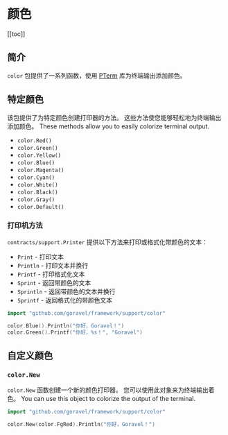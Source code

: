 # 颜色

[[toc]]

## 简介

`color` 包提供了一系列函数，使用 [PTerm](https://github.com/pterm/pterm) 库为终端输出添加颜色。

## 特定颜色

该包提供了为特定颜色创建打印器的方法。 这些方法使您能够轻松地为终端输出添加颜色。 These methods allow you to easily colorize terminal output.

- `color.Red()`
- `color.Green()`
- `color.Yellow()`
- `color.Blue()`
- `color.Magenta()`
- `color.Cyan()`
- `color.White()`
- `color.Black()`
- `color.Gray()`
- `color.Default()`

### 打印机方法

`contracts/support.Printer` 提供以下方法来打印或格式化带颜色的文本：

- `Print` - 打印文本
- `Println` - 打印文本并换行
- `Printf` - 打印格式化文本
- `Sprint` - 返回带颜色的文本
- `Sprintln` - 返回带颜色的文本并换行
- `Sprintf` - 返回格式化的带颜色文本

```go
import "github.com/goravel/framework/support/color"

color.Blue().Println("你好，Goravel！")
color.Green().Printf("你好，%s！", "Goravel")
```

## 自定义颜色

### `color.New`

`color.New` 函数创建一个新的颜色打印器。 您可以使用此对象来为终端输出着色。 You can use this object to colorize the output of the terminal.

```go
import "github.com/goravel/framework/support/color"

color.New(color.FgRed).Println("你好，Goravel！")
```
